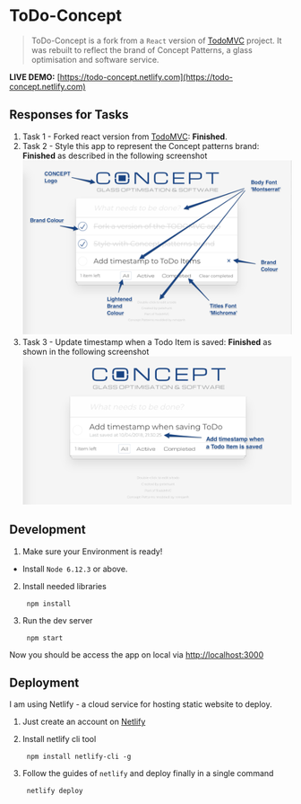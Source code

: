 #  ToDo-Concept

> ToDo-Concept is a fork from a `React` version of [TodoMVC](http://todomvc.com) project. It was rebuilt to reflect the brand of Concept Patterns, a glass optimisation and software service. 

**LIVE DEMO:** [https://todo-concept.netlify.com](https://todo-concept.netlify.com)

## Responses for Tasks

1. Task 1 - Forked react version from [TodoMVC](http://todomvc.com): **Finished**.
2. Task 2 - Style this app to represent the Concept patterns brand: **Finished** as described in the following screenshot
![ToDo Concept brand changes](/img/todo-concept-changes.png)
3. Task 3 - Update timestamp when a Todo Item is saved: **Finished** as shown in the following screenshot
![Update timestamp when a todo item is saved](/img/todo-concept-timestamp.png)

## Development

1. Make sure your Environment is ready!
  * Install `Node 6.12.3` or above.
2. Install needed libraries

        npm install
3. Run the dev server

        npm start

Now you should be access the app on local via [http://localhost:3000](http://localhost:3000)

## Deployment

I am using Netlify - a cloud service for hosting static website to deploy.

1. Just create an account on [Netlify](https://www.netlify.com)
2. Install netlify cli tool

        npm install netlify-cli -g

3. Follow the guides of `netlify` and deploy finally in a single command

        netlify deploy
